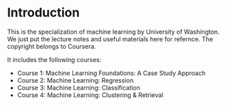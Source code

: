 Introduction
=============

This is the specialization of machine learning by University of Washington. 
We just put the lecture notes and useful materials here for refernce. The copyright belongs to Coursera.

It includes the following courses:
* Course 1: Machine Learning Foundations: A Case Study Approach
* Course 2: Machine Learning: Regression
* Course 3: Machine Learning: Classification
* Course 4: Machine Learning: Clustering & Retrieval
